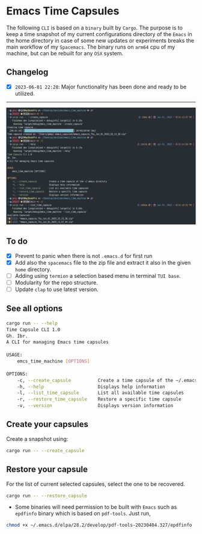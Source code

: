 # Emacs Time Capsules
The following `CLI` is based on a `binary` built by `Cargo`. The purpose is to
keep a time snapshot of my current configurations directory of the `Emacs` in
the home directory in case of some new updates or experiments breaks the main
workflow of my `Spacemacs`. The binary runs on `arm64` cpu of my machine, but
can be rebuilt for any `OSX` system.

## Changelog
- [x] `2023-06-01 22:28`: Major functionality has been done and ready to be utilized.
---

![Eamcs-Time-Machine In Action](./assets/M01.png)


## To do
- [x] Prevent to panic when there is not `.emacs.d` for first run
- [x] Add also the `spacemacs` file to the zip file and extract it also in the
given `home` directory.
- [ ] Adding using `termion` a selection based menu in terminal `TUI base`.
- [ ] Modularity for the repo structure.
- [ ] Update `clap` to use latest version.

## See all options
```bash
cargo run -- --help
Time Capsule CLI 1.0
Gh. Ibr.
A CLI for managing Emacs time capsules

USAGE:
    emcs_time_machine [OPTIONS]

OPTIONS:
    -c, --create_capsule          Create a time capsule of the ~/.emacs directory
    -h, --help                    Displays help information
    -l, --list_time_capsule       List all available time capsules
    -r, --restore_time_capsule    Restore a specific time capsule
    -v, --version                 Displays version information
```

## Create your capsules
Create a snapshot using:

```bash
cargo run -- --create_capsule
```

## Restore your capsule
For the list of current selected capsules, select the one to be recovered.

```bash
cargo run -- --restore_capsule
```

- Some binaries will need permission to be built with `Emacs` such as
`epdfinfo` binary which is based on `pdf-tools`. Just run,

```bash
chmod +x ~/.emacs.d/elpa/28.2/develop/pdf-tools-20230404.327/epdfinfo
```



